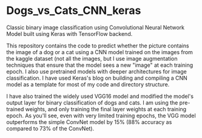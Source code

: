 # Dogs_vs_Cats_CNN_keras
Classic binary image classification using Convolutional Neural Network Model built using Keras with TensorFlow backend.

This repository contains the code to predict whether the picture contains the image of a dog or a cat using a CNN model trained on the images from the kaggle dataset (not all the images, but I use image augmentation techniques that ensure that the model sees a new "image" at each training epoch. I also use pretrained models with deeper architectures for image classification. I have used Keras's blog on building and compiling a CNN model as a template for most of my code and directory structure.

I have also trained the widely used VGG16 model and modified the model's output layer for binary classification of dogs and cats. I am using the pre-trained weights, and only training the final layer weights at each training epoch. As you'll see, even with very limited training epochs, the VGG model outperforms the simple ConvNet model by 15% (88% accuracy as compared to 73% of the ConvNet).

